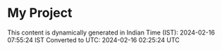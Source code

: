 # My Project

This content is dynamically generated in Indian Time (IST): 2024-02-16 07:55:24 IST
Converted to UTC: 2024-02-16 02:25:24 UTC
